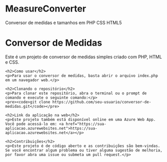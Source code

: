 # MeasureConverter
Conversor de medidas e tamanhos em PHP CSS HTML5
<!DOCTYPE html>
<html>
  <head>
    <meta charset="utf-8">
    <title>Conversor de Medidas - README</title>
  </head>
  <body>
    <h1>Conversor de Medidas</h1>
    <p>Este é um projeto de conversor de medidas simples criado com PHP, HTML e CSS.</p>
    
    <h2>Como usar</h2>
    <p>Para usar o conversor de medidas, basta abrir o arquivo index.php em um navegador web.</p>
    
    <h2>Clonando o repositório</h2>
    <p>Para clonar este repositório, abra o terminal ou o prompt de comando e execute o seguinte comando:</p>
    <pre><code>git clone https://github.com/seu-usuario/conversor-de-medidas.git</code></pre>
    
    <h2>Link da aplicação na web</h2>
    <p>Este projeto também está disponível online em uma Azure Web App. Você pode acessá-lo em: <a href="https://sua-aplicacao.azurewebsites.net">https://sua-aplicacao.azurewebsites.net</a></p>
    
    <h2>Contribuições</h2>
    <p>Este projeto é de código aberto e as contribuições são bem-vindas. Se você encontrar algum problema ou tiver alguma sugestão de melhoria, por favor abra uma issue ou submeta um pull request.</p>
    
  </body>
</html>